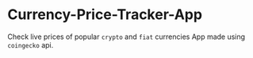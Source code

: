 # Currency-Price-Tracker-App
Check live prices of popular `crypto` and `fiat` currencies
App made using `coingecko` api. 
